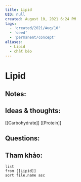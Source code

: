 ```yaml
---
title: Lipid
UID: null
created: August 10, 2021 6:24 PM
tags:
  - 'created/2021/Aug/10'
  - 'seed'
  - 'permanent/concept'
aliases:
  - Lipid
  - chất béo
---
```

# Lipid

## Notes:


## Ideas & thoughts:
[[Carbohydrate]]
[[Protein]]

## Questions:


## Tham khảo:
```dataview
list
from [[Lipid]]
sort file.name asc
```
